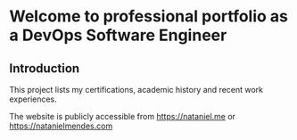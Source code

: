 # Welcome to professional portfolio as a DevOps Software Engineer

## Introduction

This project lists my certifications, academic history and recent work experiences.

The website is publicly accessible from https://nataniel.me or https://natanielmendes.com
